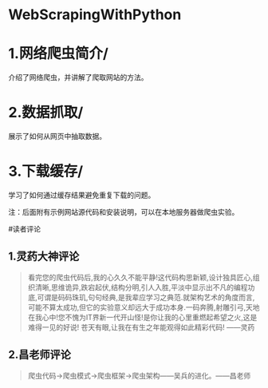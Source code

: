 # WebScrapingWithPython
# 1.网络爬虫简介/ 
介绍了网络爬虫，并讲解了爬取网站的方法。
# 2.数据抓取/ 
展示了如何从网页中抽取数据。
# 3.下载缓存/
学习了如何通过缓存结果避免重复下载的问题。

注：后面附有示例网站源代码和安装说明，可以在本地服务器做爬虫实验。


#读者评论
## 1.灵药大神评论
>看完您的爬虫代码后,我的心久久不能平静!这代码构思新颖,设计独具匠心,组织清晰,思维诡异,跌宕起伏,结构分明,引人入胜,平淡中显示出不凡的编程功底,可谓是码码珠玑,句句经典,是我辈应学习之典范.就架构艺术的角度而言,可能不算太成功,但它的实验意义却远大于成功本身.一码奔腾,射雕引弓,天地在我心中!您不愧为IT界新一代开山怪!是你让我的心里重燃起希望之火,这是难得一见的好说! 苍天有眼,让我在有生之年能观得如此精彩代码! ——灵药

## 2.昌老师评论
>爬虫代码->爬虫模式->爬虫框架->爬虫架构——吴兵的进化。——昌老师

